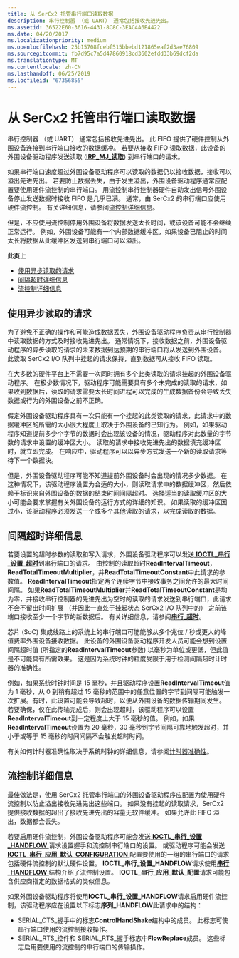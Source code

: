 ```yaml
---
title: 从 SerCx2 托管串行端口读取数据
description: 串行控制器 （或 UART） 通常包括接收先进先出。
ms.assetid: 36522E60-3616-4431-8C8C-3EAC4A6E4422
ms.date: 04/20/2017
ms.localizationpriority: medium
ms.openlocfilehash: 25b15708fcebf515bbebd121865eaf2d3ae76809
ms.sourcegitcommit: fb7d95c7a5d47860918cd3602efdd33b69dcf2da
ms.translationtype: MT
ms.contentlocale: zh-CN
ms.lasthandoff: 06/25/2019
ms.locfileid: "67356855"
---
```

# <a name="reading-data-from-a-sercx2-managed-serial-port"></a>从 SerCx2 托管串行端口读取数据

串行控制器 （或 UART） 通常包括接收先进先出。 此 FIFO 提供了硬件控制从外围设备连接到串行端口接收的数据缓冲。 若要从接收 FIFO 读取数据，此设备的外围设备驱动程序发送读取 ([**IRP\_MJ\_读取**](https://docs.microsoft.com/previous-versions/ff546883(v=vs.85))) 到串行端口的请求。

如果串行端口速度超过外围设备驱动程序可以读取的数据仍以接收数据，接收可以溢出先进先出。 若要防止数据丢失，由于发生溢出，外围设备驱动程序通常应配置要使用硬件流控制的串行端口。 用流控制串行控制器硬件自动发出信号外围设备停止发送数据时接收 FIFO 是几乎已满。 通常，由 SerCx2 的串行端口应使用硬件流控制。 有关详细信息，请参阅[流控制详细信息](#flow-control-details)。

但是，不应使用流控制停用外围设备将数据发送太长时间，或该设备可能不会继续正常运行。 例如，外围设备可能有一个内部数据缓冲区，如果设备已阻止的时间太长将数据从此缓冲区发送到串行端口可以溢出。

**此页上**

- [使用异步读取的请求](#using-asynchronous-read-requests)
- [间隔超时详细信息](#interval-time-out-details)
- [流控制详细信息](#flow-control-details)

## <a name="using-asynchronous-read-requests"></a>使用异步读取的请求

为了避免不正确的操作和可能造成数据丢失，外围设备驱动程序负责从串行控制器中读取数据的方式及时接收先进先出。 通常情况下，接收数据之前，外围设备驱动程序的异步读取的请求的未来数据到达预期的串行端口将从发送到外围设备。 此读取 SerCx2 I/O 队列中挂起的请求保持，直到数据可从接收 FIFO 读取。

在大多数的硬件平台上不需要一次同时拥有多个此类读取的请求挂起的外围设备驱动程序。 在极少数情况下，驱动程序可能需要具有多个未完成的读取的请求，如果收到数据后，读取的请求需要太长时间进程可以完成的生成数据备份会导致丢失数据或行为的外围设备之前不正确。

假定外围设备驱动程序具有一次只能有一个挂起的此类读取的请求，此请求中的数据缓冲区的所需的大小很大程度上取决于外围设备的已知行为。 例如，如果驱动程序知道提前多少个字节的数据时会出现该设备的情况，驱动程序对此数量的字节数的请求中设置的缓冲区大小。 读取的请求中接收先进先出的数据填充缓冲区时，就立即完成。 在响应中，驱动程序可以以异步方式发送一个新的读取请求等待下一个数据块。

但是，外围设备驱动程序可能不知道提前外围设备时会出现的情况多少数据。 在这种情况下，该驱动程序设置为合适的大小，则读取请求中的数据缓冲区，然后依赖于标识来自外围设备的数据的结束时间间隔超时。 选择适当的读取缓冲区的大小可能会要求掌握有关外围设备的运行方式的详细的知识。 如果读取的缓冲区因过小，该驱动程序必须发送一个或多个其他读取的请求，以完成读取的数据。

## <a name="interval-time-out-details"></a>间隔超时详细信息


若要设置的超时参数的读取和写入请求，外围设备驱动程序可以发送[ **IOCTL\_串行\_设置\_超时**](https://docs.microsoft.com/windows-hardware/drivers/ddi/content/ntddser/ni-ntddser-ioctl_serial_set_timeouts)到串行端口的请求。 由控制的读取超时**ReadIntervalTimeout**， **ReadTotalTimeoutMultiplier**，并**ReadTotalTimeoutConstant**中此请求的参数值。 **ReadIntervalTimeout**指定两个连续字节中接收事务之间允许的最大时间间隔。 如果**ReadTotalTimeoutMultiplier**并**ReadTotalTimeoutConstant**是均为零，并接收串行控制器的先进先出为空时的读取的请求发送到串行端口，此请求不会不留出时间扩展 （并因此一直处于挂起状态 SerCx2 I/O 队列中的） 之前该端口接收至少一个字节的新数据后。 有关详细信息，请参阅[**串行\_超时**](https://docs.microsoft.com/windows-hardware/drivers/ddi/content/ntddser/ns-ntddser-_serial_timeouts)。

芯片 (SoC) 集成线路上的系统上的串行端口可能能够从多个兆位 / 秒或更大的峰值费率外围设备接收数据。 此设备的外围设备驱动程序开发人员可能会想到设置间隔超时值 (所指定的**ReadIntervalTimeout**参数) 以毫秒为单位或更低，但此值是不可能具有所需效果。 这是因为系统时钟的粒度受限于用于检测间隔超时计时器的准确性。

例如，如果系统时钟时间是 15 毫秒，并且驱动程序设置**ReadIntervalTimeout**值为 1 毫秒，从 0 到稍有超过 15 毫秒的范围中的任意位置的字节到间隔可能触发一次扩展。有时，此设置可能会导致超时，以便从外围设备的数据传输期间发生。 若要确保，仅在此传输完成后，则会出现超时，该驱动程序可以设置**ReadIntervalTimeout**到一定程度上大于 15 毫秒的值。 例如，如果**ReadIntervalTimeout**设置为 20 毫秒，30 毫秒到字节间隔可靠地触发超时，并小于或等于 15 毫秒的时间间隔不会触发超时时间。

有关如何计时器准确性取决于系统时钟的详细信息，请参阅[计时器准确性](https://docs.microsoft.com/windows-hardware/drivers/kernel/timer-accuracy)。

## <a name="flow-control-details"></a>流控制详细信息


最佳做法是，使用 SerCx2 托管串行端口的外围设备驱动程序应配置为使用硬件流控制以防止溢出接收先进先出这些端口。 如果没有挂起的读取请求，SerCx2 提供接收数据的超出了接收先进先出的容量无软件缓冲。 如果允许此 FIFO 溢出，数据都会丢失。

若要启用硬件流控制，外围设备驱动程序可能会发送[ **IOCTL\_串行\_设置\_HANDFLOW** ](https://docs.microsoft.com/windows-hardware/drivers/ddi/content/ntddser/ni-ntddser-ioctl_serial_set_handflow)请求设置握手和流控制串行端口的设置。 或驱动程序可能会发送[ **IOCTL\_串行\_应用\_默认\_CONFIGURATION** ](https://docs.microsoft.com/windows-hardware/drivers/ddi/content/ntddser/ni-ntddser-ioctl_serial_apply_default_configuration)配置要使用的一组的串行端口的请求包括硬件流控制的默认硬件设置。 **IOCTL\_串行\_设置\_HANDFLOW**请求使用[**串行\_HANDFLOW** ](https://docs.microsoft.com/windows-hardware/drivers/ddi/content/ntddser/ns-ntddser-_serial_handflow)结构介绍了流控制设置。 **IOCTL\_串行\_应用\_默认\_配置**请求可能包含供应商指定的数据格式的类似信息。

如果外围设备驱动程序将使用**IOCTL\_串行\_设置\_HANDFLOW**请求启用硬件流控制，该驱动程序应在设置以下标志**序列\_HANDFLOW**此请求中的结构：

- SERIAL\_CTS\_握手中的标志**ControlHandShake**结构中的成员。 此标志可使串行端口使用的流控制接收操作。
- SERIAL\_RTS\_控件和 SERIAL\_RTS\_握手标志中**FlowReplace**成员。 这些标志启用要使用的流控制的串行端口的传输操作。
